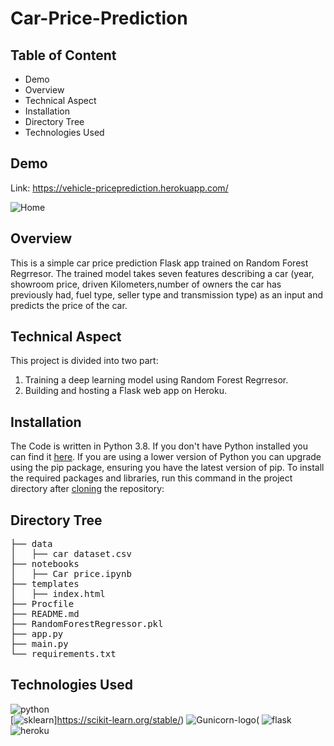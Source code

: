 # Car-Price-Prediction

## Table of Content

* Demo
* Overview
* Technical Aspect
* Installation
* Directory Tree
* Technologies Used

## Demo
Link: <https://vehicle-priceprediction.herokuapp.com/>

![Home](https://user-images.githubusercontent.com/84587490/119268842-ccb1e100-bc05-11eb-8a17-339ed7839b06.JPG)

## Overview

This is a simple car price prediction Flask app trained on Random Forest Regrresor. The trained model  takes seven features describing a car (year, showroom price, driven Kilometers,number of owners the car has previously had, fuel type, seller type and transmission type) as an input and predicts the price of the car.

## Technical Aspect
This project is divided into two part:

   1. Training a deep learning model using Random Forest Regrresor.
   2. Building and hosting a Flask web app on Heroku.

## Installation

The Code is written in Python 3.8. If you don't have Python installed you can find it [here](https://www.python.org/downloads/). If you are using a lower version of Python you can upgrade using the pip package, ensuring you have the latest version of pip. To install the required packages and libraries, run this command in the project directory after [cloning](https://www.howtogeek.com/451360/how-to-clone-a-github-repository/) the repository:

## Directory Tree
<pre>
├── data 
│   ├── car dataset.csv 
├── notebooks
│   ├── Car price.ipynb
├── templates
│   ├── index.html
├── Procfile 
├── README.md 
├── RandomForestRegressor.pkl
├── app.py
├── main.py
└── requirements.txt
</pre>
## Technologies Used
![python](https://camo.githubusercontent.com/3cdf9577401a2c7dceac655bbd37fb2f3ee273a457bf1f2169c602fb80ca56f8/68747470733a2f2f666f7274686562616467652e636f6d2f696d616765732f6261646765732f6d6164652d776974682d707974686f6e2e737667)  
[![sklearn](https://scikit-learn.org/stable/_static/scikit-learn-logo-small.png)]https://scikit-learn.org/stable/) ![Gunicorn-logo](https://gunicorn.org/images/logo.jpg)(
![flask](https://user-images.githubusercontent.com/84587490/119322349-9cfaeb80-bc8e-11eb-8b87-c8f7b27e3b2f.png) ![heroku](https://user-images.githubusercontent.com/84587490/119322376-a08e7280-bc8e-11eb-8429-ff308e181cdb.png)




